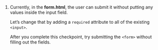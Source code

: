 1. Currently, in the **form.html**, the user can submit it without putting any values inside the input field.

   Let’s change that by adding a ```required``` attribute to all of the existing ```<input>```.

   After you complete this checkpoint, try submitting the ```<form>``` without filling out the fields.
